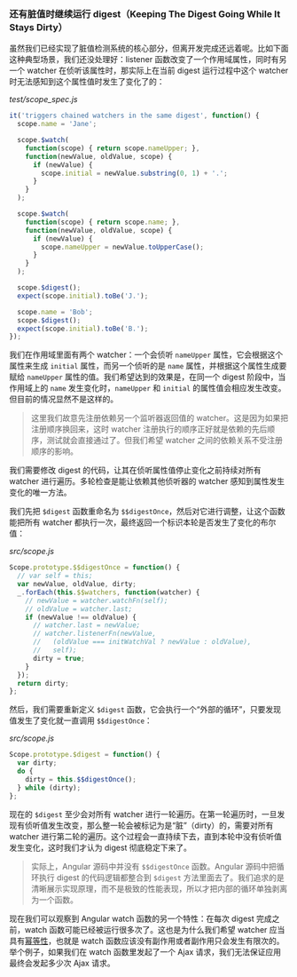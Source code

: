 ### 还有脏值时继续运行 digest（Keeping The Digest Going While It Stays Dirty）

虽然我们已经实现了脏值检测系统的核心部分，但离开发完成还远着呢。比如下面这种典型场景，我们还没处理好：listener 函数改变了一个作用域属性，同时有另一个 watcher 在侦听该属性时，那实际上在当前 digest 运行过程中这个 watcher 时无法感知到这个属性值时发生了变化了的：

_test/scope\_spec.js_

```js
it('triggers chained watchers in the same digest', function() {
  scope.name = 'Jane';

  scope.$watch(
    function(scope) { return scope.nameUpper; },
    function(newValue, oldValue, scope) {
      if (newValue) {
        scope.initial = newValue.substring(0, 1) + '.';
      }
    }
  );

  scope.$watch(
    function(scope) { return scope.name; },
    function(newValue, oldValue, scope) {
      if (newValue) {
        scope.nameUpper = newValue.toUpperCase();
      }
    }
  );

  scope.$digest();
  expect(scope.initial).toBe('J.');

  scope.name = 'Bob';
  scope.$digest();
  expect(scope.initial).toBe('B.');
});
```

我们在作用域里面有两个 watcher：一个会侦听 `nameUpper` 属性，它会根据这个属性来生成 `initial` 属性，而另一个侦听的是 `name` 属性，并根据这个属性生成要赋给 `nameUpper` 属性的值。我们希望达到的效果是，在同一个 digest 阶段中，当作用域上的 `name` 发生变化时，`nameUpper` 和 `initial` 的属性值会相应发生改变。但目前的情况显然不是这样的。

> 这里我们故意先注册依赖另一个监听器返回值的 watcher。这是因为如果把注册顺序换回来，这时 watcher 注册执行的顺序正好就是依赖的先后顺序，测试就会直接通过了。但我们希望 watcher 之间的依赖关系不受注册顺序的影响。

我们需要修改 digest 的代码，让其在侦听属性值停止变化之前持续对所有 watcher 进行遍历。多轮检查是能让依赖其他侦听器的 watcher 感知到属性发生变化的唯一方法。

我们先把 `$digest` 函数重命名为 `$$digestOnce`，然后对它进行调整，让这个函数能把所有 watcher 都执行一次，最终返回一个标识本轮是否发生了变化的布尔值：

_src/scope.js_

```js
Scope.prototype.$$digestOnce = function() {
  // var self = this;
  var newValue, oldValue, dirty;
  _.forEach(this.$$watchers, function(watcher) {
    // newValue = watcher.watchFn(self);
    // oldValue = watcher.last;
    if (newValue !== oldValue) {
      // watcher.last = newValue;
      // watcher.listenerFn(newValue,
      //   (oldValue === initWatchVal ? newValue : oldValue),
      //   self);
      dirty = true;
    }
  });
  return dirty;
};
```

然后，我们需要重新定义 `$digest` 函数，它会执行一个“外部的循环”，只要发现值发生了变化就一直调用 `$$digestOnce`：

_src/scope.js_

```js
Scope.prototype.$digest = function() {
  var dirty;
  do {
    dirty = this.$$digestOnce();
  } while (dirty);
};
```

现在的 `$digest`  至少会对所有 watcher 进行一轮遍历。在第一轮遍历时，一旦发现有侦听值发生改变，那么整一轮会被标记为是“脏”（dirty）的，需要对所有 watcher 进行第二轮的遍历。这个过程会一直持续下去，直到本轮中没有侦听值发生变化，这时我们才认为 digest 彻底稳定下来了。

> 实际上，Angular 源码中并没有 `$$digestOnce` 函数。Angular 源码中把循环执行 digest 的代码逻辑都整合到 `$digest` 方法里面去了。我们追求的是清晰展示实现原理，而不是极致的性能表现，所以才把内部的循环单独剥离为一个函数。

现在我们可以观察到 Angular watch 函数的另一个特性：在每次 digest 完成之前，watch 函数可能已经被运行很多次了。这也是为什么我们希望 watcher 应当具有[幂等性](https://en.wikipedia.org/wiki/Idempotence)，也就是 watch 函数应该没有副作用或者副作用只会发生有限次的。举个例子，如果我们在 watch 函数里发起了一个 Ajax 请求，我们无法保证应用最终会发起多少次 Ajax 请求。


